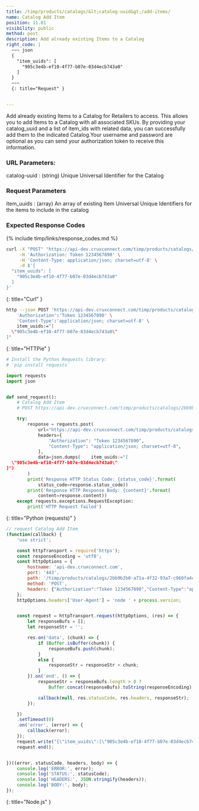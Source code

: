 ```yaml
---
title: /timp/products/catalogs/&lt;catalog-uuid&gt;/add-items/
name: Catalog Add Item
position: 11.01
visibility: public
method: post
description: Add already existing Items to a Catalog
right_code: |
  ~~~ json
  {
    "item_uuids": [
      "905c3e4b-ef10-4f77-b07e-03d4ecb743a0"
    ]
  }
  ~~~
  {: title="Request" }


---
```

Add already existing Items to a Catalog for Retailers to access. This allows you to add Items to a Catalog with all associated SKUs. By providing your catalog_uuid and a list of item_ids with related data, you can successfully add them to the indicated Catalog.Your username and password are optional as you can send your authorization token to receive this information.

### URL Parameters:

catalog-uuid
: (string) Unique Universal Identifier for the Catalog

### Request Parameters

item_uuids
: (array) An array of existing Item Universal Unique Identifiers for the items to include in the catalog

### Expected Response Codes

{% include timp/links/response_codes.md %}


~~~ bash
curl -X "POST" "https://api-dev.cruxconnect.com/timp/products/catalogs/2bb9b2b0-a71a-4f32-93a7-c960fa4cdb29/add-items/" \
     -H 'Authorization: Token 1234567890' \
     -H 'Content-Type: application/json; charset=utf-8' \
     -d $'{
  "item_uuids": [
    "905c3e4b-ef10-4f77-b07e-03d4ecb743a0"
  ]
}'

~~~
{: title="Curl" }

~~~ bash
http --json POST 'https://api-dev.cruxconnect.com/timp/products/catalogs/2bb9b2b0-a71a-4f32-93a7-c960fa4cdb29/add-items/' \
    'Authorization':'Token 1234567890' \
    'Content-Type':'application/json; charset=utf-8' \
    item_uuids:="[
  \"905c3e4b-ef10-4f77-b07e-03d4ecb743a0\"
]"

~~~
{: title="HTTPie" }

~~~ python
# Install the Python Requests library:
# `pip install requests`

import requests
import json


def send_request():
    # Catalog Add Item
    # POST https://api-dev.cruxconnect.com/timp/products/catalogs/2bb9b2b0-a71a-4f32-93a7-c960fa4cdb29/add-items/

    try:
        response = requests.post(
            url="https://api-dev.cruxconnect.com/timp/products/catalogs/2bb9b2b0-a71a-4f32-93a7-c960fa4cdb29/add-items/",
            headers={
                "Authorization": "Token 1234567890",
                "Content-Type": "application/json; charset=utf-8",
            },
            data=json.dumps(    item_uuids:="[
  \"905c3e4b-ef10-4f77-b07e-03d4ecb743a0\"
]")
        )
        print('Response HTTP Status Code: {status_code}'.format(
            status_code=response.status_code))
        print('Response HTTP Response Body: {content}'.format(
            content=response.content))
    except requests.exceptions.RequestException:
        print('HTTP Request failed')

~~~
{: title="Python (requests)" }

~~~ javascript
// request Catalog Add Item
(function(callback) {
    'use strict';

    const httpTransport = require('https');
    const responseEncoding = 'utf8';
    const httpOptions = {
        hostname: 'api-dev.cruxconnect.com',
        port: '443',
        path: '/timp/products/catalogs/2bb9b2b0-a71a-4f32-93a7-c960fa4cdb29/add-items/',
        method: 'POST',
        headers: {"Authorization":"Token 1234567890","Content-Type":"application/json; charset=utf-8"}
    };
    httpOptions.headers['User-Agent'] = 'node ' + process.version;


    const request = httpTransport.request(httpOptions, (res) => {
        let responseBufs = [];
        let responseStr = '';

        res.on('data', (chunk) => {
            if (Buffer.isBuffer(chunk)) {
                responseBufs.push(chunk);
            }
            else {
                responseStr = responseStr + chunk;
            }
        }).on('end', () => {
            responseStr = responseBufs.length > 0 ?
                Buffer.concat(responseBufs).toString(responseEncoding) : responseStr;

            callback(null, res.statusCode, res.headers, responseStr);
        });

    })
    .setTimeout(0)
    .on('error', (error) => {
        callback(error);
    });
    request.write("{\"item_uuids\":[\"905c3e4b-ef10-4f77-b07e-03d4ecb743a0\"]}")
    request.end();


})((error, statusCode, headers, body) => {
    console.log('ERROR:', error);
    console.log('STATUS:', statusCode);
    console.log('HEADERS:', JSON.stringify(headers));
    console.log('BODY:', body);
});

~~~
{: title="Node.js" }
